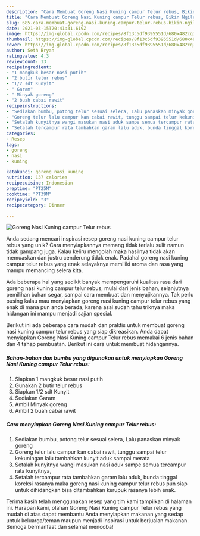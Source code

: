 ```yaml
---
description: "Cara Membuat Goreng Nasi Kuning campur Telur rebus, Bikin Ngiler"
title: "Cara Membuat Goreng Nasi Kuning campur Telur rebus, Bikin Ngiler"
slug: 685-cara-membuat-goreng-nasi-kuning-campur-telur-rebus-bikin-ngiler
date: 2021-03-15T20:41:31.619Z
image: https://img-global.cpcdn.com/recipes/8f13c5df9395551d/680x482cq70/goreng-nasi-kuning-campur-telur-rebus-foto-resep-utama.jpg
thumbnail: https://img-global.cpcdn.com/recipes/8f13c5df9395551d/680x482cq70/goreng-nasi-kuning-campur-telur-rebus-foto-resep-utama.jpg
cover: https://img-global.cpcdn.com/recipes/8f13c5df9395551d/680x482cq70/goreng-nasi-kuning-campur-telur-rebus-foto-resep-utama.jpg
author: Seth Bryan
ratingvalue: 4.3
reviewcount: 13
recipeingredient:
- "1 mangkuk besar nasi putih"
- "2 butir telur rebus"
- "1/2 sdt Kunyit"
- " Garam"
- " Minyak goreng"
- "2 buah cabai rawit"
recipeinstructions:
- "Sediakan bumbu, potong telur sesuai selera, Lalu panaskan minyak goreng"
- "Goreng telur lalu campur kan cabai rawit, tunggu sampai telur kekuningan lalu tambahkan kunyit aduk sampai merata"
- "Setalah kunyitnya wangi masukan nasi aduk sampe semua tercampur rata kunyitnya,"
- "Setalah tercampur rata tambahkan garam lalu aduk, bunda tinggal koreksi rasanya maka goreng nasi kuning campur telur rebus pun siap untuk dihidangkan bisa ditambahkan kerupuk rasanya lebih enak."
categories:
- Resep
tags:
- goreng
- nasi
- kuning

katakunci: goreng nasi kuning 
nutrition: 137 calories
recipecuisine: Indonesian
preptime: "PT25M"
cooktime: "PT39M"
recipeyield: "3"
recipecategory: Dinner

---
```



![Goreng Nasi Kuning campur Telur rebus](https://img-global.cpcdn.com/recipes/8f13c5df9395551d/680x482cq70/goreng-nasi-kuning-campur-telur-rebus-foto-resep-utama.jpg)

Anda sedang mencari inspirasi resep goreng nasi kuning campur telur rebus yang unik? Cara menyiapkannya memang tidak terlalu sulit namun tidak gampang juga. Kalau keliru mengolah maka hasilnya tidak akan memuaskan dan justru cenderung tidak enak. Padahal goreng nasi kuning campur telur rebus yang enak selayaknya memiliki aroma dan rasa yang mampu memancing selera kita.

Ada beberapa hal yang sedikit banyak mempengaruhi kualitas rasa dari goreng nasi kuning campur telur rebus, mulai dari jenis bahan, selanjutnya pemilihan bahan segar, sampai cara membuat dan menyajikannya. Tak perlu pusing kalau mau menyiapkan goreng nasi kuning campur telur rebus yang enak di mana pun anda berada, karena asal sudah tahu triknya maka hidangan ini mampu menjadi sajian spesial.




Berikut ini ada beberapa cara mudah dan praktis untuk membuat goreng nasi kuning campur telur rebus yang siap dikreasikan. Anda dapat menyiapkan Goreng Nasi Kuning campur Telur rebus memakai 6 jenis bahan dan 4 tahap pembuatan. Berikut ini cara untuk membuat hidangannya.

<!--inarticleads1-->

##### Bahan-bahan dan bumbu yang digunakan untuk menyiapkan Goreng Nasi Kuning campur Telur rebus:

1. Siapkan 1 mangkuk besar nasi putih
1. Gunakan 2 butir telur rebus
1. Siapkan 1/2 sdt Kunyit
1. Sediakan  Garam
1. Ambil  Minyak goreng
1. Ambil 2 buah cabai rawit




<!--inarticleads2-->

##### Cara menyiapkan Goreng Nasi Kuning campur Telur rebus:

1. Sediakan bumbu, potong telur sesuai selera, Lalu panaskan minyak goreng
1. Goreng telur lalu campur kan cabai rawit, tunggu sampai telur kekuningan lalu tambahkan kunyit aduk sampai merata
1. Setalah kunyitnya wangi masukan nasi aduk sampe semua tercampur rata kunyitnya,
1. Setalah tercampur rata tambahkan garam lalu aduk, bunda tinggal koreksi rasanya maka goreng nasi kuning campur telur rebus pun siap untuk dihidangkan bisa ditambahkan kerupuk rasanya lebih enak.




Terima kasih telah menggunakan resep yang tim kami tampilkan di halaman ini. Harapan kami, olahan Goreng Nasi Kuning campur Telur rebus yang mudah di atas dapat membantu Anda menyiapkan makanan yang sedap untuk keluarga/teman maupun menjadi inspirasi untuk berjualan makanan. Semoga bermanfaat dan selamat mencoba!
